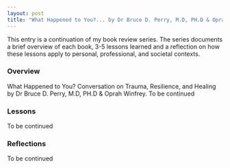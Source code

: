 ```yaml
---
layout: post
title: "What Happened to You?... by Dr Bruce D. Perry, M.D, PH.D & Oprah Winfrey (Review in Progress)"
---
```


This entry is a continuation of my book review series.
The series documents a brief overview of each book,
3-5 lessons learned and a reflection on how these lessons apply to
personal, professional, and societal contexts.

### Overview

What Happened to You? Conversation on Trauma, Resilience, and Healing by Dr Bruce D. Perry, M.D, PH.D & Oprah Winfrey.
To be continued

### Lessons

To be continued

### Reflections

To be continued
